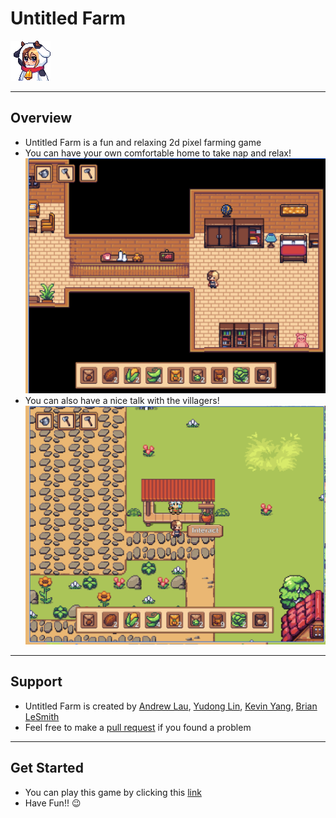 # Untitled Farm 
![Player](images/portrait_cow_kigurumi.png)

---

## Overview

* Untitled Farm is a fun and relaxing 2d pixel farming game
* You can have your own comfortable home to take nap and relax!
![HOME IMAGE](images/readmeImage/Screenshot_home.png)
* You can also have a nice talk with the villagers!
![NPC Image](images/readmeImage/Screenshot_NPC.png)


---

## Support

* Untitled Farm is created by
  [Andrew Lau](https://github.com/andrewlau019),
  [Yudong Lin](https://github.com/yudonglin),
  [Kevin Yang](https://github.com/kevinYang0612),
  [Brian LeSmith](https://github.com/CKojiro)
* Feel free to make a [pull request](https://github.com/TeamTakes4/TheUntitledFarm/pulls) if you found a problem

---

## Get Started

* You can play this game by clicking this [link](https://teamtakes4.github.io/SundewValleyPrototype/)
* Have Fun!! :wink:

